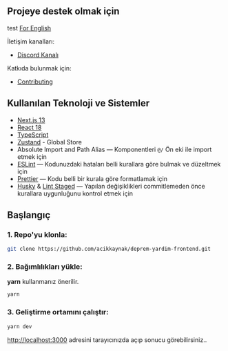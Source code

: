## Projeye destek olmak için
test
[For English](README_ENG.md)

İletişim kanalları:

- [Discord Kanalı](https://discord.com/invite/itdepremyardim)

Katkıda bulunmak için:

- [Contributing](CONTRIBUTING.md)

## Kullanılan Teknoloji ve Sistemler

- [Next.js 13](https://github.com/vercel/next.js/)
- [React 18](https://github.com/facebook/react)
- [TypeScript](https://github.com/microsoft/TypeScript)
- [Zustand](https://github.com/pmndrs/zustand/) - Global Store
- Absolute Import and Path Alias — Komponentleri `@/` Ön eki ile import etmek için
- [ESLint](https://github.com/eslint/eslint) — Kodunuzdaki hataları belli kurallara göre bulmak ve düzeltmek için
- [Prettier](https://github.com/prettier/prettier) — Kodu belli bir kurala göre formatlamak için
- [Husky](https://github.com/typicode/husky) & [Lint Staged](https://github.com/okonet/lint-staged) — Yapılan değişiklikleri commitlemeden önce kurallara uygunluğunu kontrol etmek için

## Başlangıç

### 1. Repo'yu klonla:

```bash
git clone https://github.com/acikkaynak/deprem-yardim-frontend.git
```

### 2. Bağımlılıkları yükle:

**yarn** kullanmanız önerilir.

```bash
yarn
```

### 3. Geliştirme ortamını çalıştır:

```bash
yarn dev
```

[http://localhost:3000](http://localhost:3000) adresini tarayıcınızda açıp sonucu görebilirsiniz..
